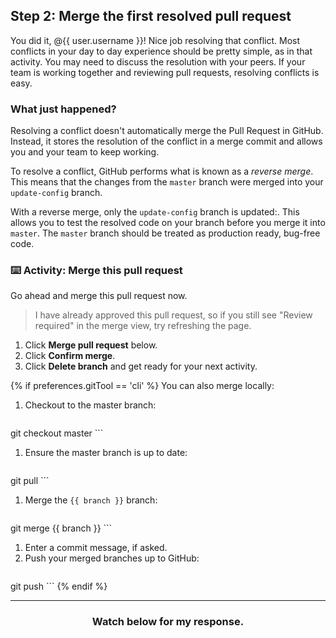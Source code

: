 ## Step 2: Merge the first resolved pull request

You did it, @{{ user.username }}! Nice job resolving that conflict. Most conflicts in your day to day experience should be pretty simple, as in that activity. You may need to discuss the resolution with your peers. If your team is working together and reviewing pull requests, resolving conflicts is easy.

### What just happened?

Resolving a conflict doesn't automatically merge the Pull Request in GitHub. Instead, it stores the resolution of the conflict in a merge commit and allows you and your team to keep working.

To resolve a conflict, GitHub performs what is known as a *reverse merge*. This means that the changes from the `master` branch were  merged into your `update-config` branch. 

With a reverse merge, only the `update-config` branch is updated:. This allows you to test the resolved code on your branch before you merge it into `master`. The `master` branch should be treated as production ready, bug-free code.

### :keyboard: Activity: Merge this pull request

Go ahead and merge this pull request now.

> I have already approved this pull request, so if you still see "Review required" in the merge view, try refreshing the page.

1. Click **Merge pull request** below.
1. Click **Confirm merge**.
1. Click **Delete branch** and get ready for your next activity.

{% if preferences.gitTool == 'cli' %}
You can also merge locally:
1. Checkout to the master branch:
    ```shell
 git checkout master
    ```
1. Ensure the master branch is up to date:
    ```shell
 git pull
    ```
1. Merge the `{{ branch }}` branch:
    ```shell
 git merge {{ branch }}
    ```
1. Enter a commit message, if asked.
1. Push your merged branches up to GitHub:
    ```shell
 git push
    ```
{% endif %}

<hr>
<h3 align="center">Watch below for my response.</h3>

